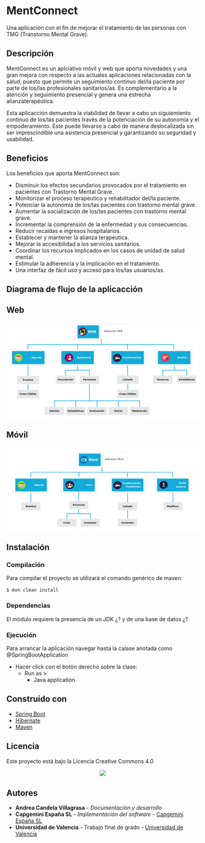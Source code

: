 # MentConnect
Una aplicación con el fin de mejorar el tratamiento de las personas con TMG (Transtorno Mental Grave).

## Descripción
MentConnect es un aplciativo móvil y web que aporta novedades y una gran mejora con respecto a las actuales aplicaciones 
relacionadas con la salud, puesto que permite un seguimiento continuo del/la paciente por parte de los/las 
profesionales sanitarios/as. Es complementario a la atención y seguimiento presencial y genera una estrecha 
alianzaterapéutica. 

Esta aplicacción demuestra la viabilidad de llevar a cabo un siguiemiento continuo de los/las 
pacientes través de la potenciación de su autonomía y el empoderamiento. Este puede llevarse 
a cabo de manera deslocalizada sin ser imprescindible una asistencia presencial y garantizando 
su seguridad y usabilidad.

## Beneficios
Los beneficios que aporta MentConnect son:
* Disminuir los efectos secundarios provocados por el tratamiento en pacientes con Trastorno Mental Grave.
* Monitorizar el proceso terapéutico y rehabilitador del/la paciente.
* Potenciar la autonomía de los/las pacientes con trastorno mental grave.
* Aumentar la socialización de los/las pacientes con trastorno mental grave.
* Incrementar la comprensión de la enfermedad y sus consecuencias.
* Reducir recaídas e ingresos hospitalarios.
* Establecer y mantener la alianza terapéutica.
* Mejorar la accesibilidad a los servicios sanitarios.
* Coordinar los recursos implicados en los casos de unidad de salud mental.
* Estimular la adherencia y la implicación en el tratamiento.
* Una interfaz de fácil uso y acceso para los/las usuarios/as.

## Diagrama de flujo de la aplicacción

## Web
<p align="center"><img src="diagrama-web.PNG"/></p> 

## Móvil
<p align="center"><img src="diagrama-movil.PNG"/></p> 

## Instalación

### Compilación

Para compilar el proyecto se utilizará el comando genérico de maven:  
```Shell
$ mvn clean install
```  

### Dependencias
El módulo requiere la presencia de un JDK ¿? y de una base de datos ¿?

### Ejecución

Para arrancar la aplicación navegar hasta la calase anotada como @SpringBootApplication

* Hacer click con el botón derecho sobre la clase:
    * Run as >
        * Java application

## Construido con
* [Spring Boot](https://spring.io/projects/spring-boot)
* [Hibernate](https://hibernate.org/)
* [Maven](https://maven.apache.org/)


## Licencia
Este proyecto está bajo la Licencia Creative Commons 4.0
<p align="center"><img src="https://conogasi.org/wp-content/uploads/2017/05/CC-BY-NC-SA-4.0.jpg"/></p> 

## Autores
* **Andrea Candela Villagrasa** - *Documentación y desarrollo*
* **Capgemini España SL** - *Implementación del software* - [Capgemini España SL](https://www.capgemini.com/es-es/)
* **Universidad de Valencia** - Trabajo final de grado - [Universidad de Valencia](https://www.uv.es/)
